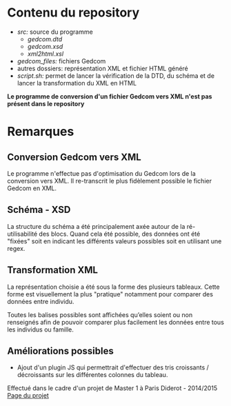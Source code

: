 # Contenu du repository

  * *src:* source du programme
    * *gedcom.dtd*
    * *gedcom.xsd*
    * *xml2html.xsl*
  * *gedcom_files:* fichiers Gedcom
  * autres dossiers: représentation XML et fichier HTML généré
  * *script.sh:* permet de lancer la vérification de la DTD, du schéma et de lancer la transformation du XML en HTML

**Le programme de conversion d'un fichier Gedcom vers XML n'est pas présent dans le repository**

# Remarques

## Conversion Gedcom vers XML

Le programme n'effectue pas d'optimisation du Gedcom lors de la conversion vers XML. Il re-transcrit le plus fidèlement possible 
le fichier Gedcom en XML.

## Schéma - XSD

La structure du schéma a été principalement axée autour de la ré-utilisabilité des blocs. Quand cela été possible, 
des données ont été "fixées" soit en indicant les différents valeurs possibles soit en utilisant une regex.

## Transformation XML

La représentation choisie a été sous la forme des plusieurs tableaux. Cette forme est visuellement la plus 
"pratique" notamment pour comparer des données entre individu.

Toutes les balises possibles sont affichées qu’elles soient ou non renseignés afin 
de pouvoir comparer plus facilement les données entre tous les individus ou famille.

## Améliorations possibles
  
  * Ajout d'un plugin JS qui permettrait d'effectuer des tris croissants / décroissants sur les différentes colonnes du tableau.

Effectué dans le cadre d'un projet de Master 1 à Paris Diderot - 2014/2015  
[Page du projet](http://www.liafa.jussieu.fr/~carton/Enseignement/XML/Projet/ "Page du projet")